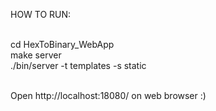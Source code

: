 HOW TO RUN: <br /><br />

cd HexToBinary_WebApp <br />
make server <br />
./bin/server -t templates -s static <br /><br />

Open http://localhost:18080/ on web browser :)
